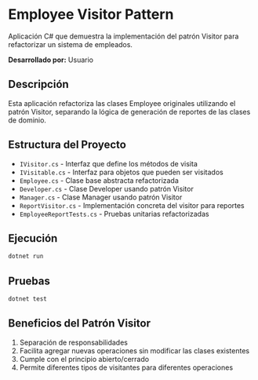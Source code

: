 # Employee Visitor Pattern

Aplicación C# que demuestra la implementación del patrón Visitor para refactorizar un sistema de empleados.

**Desarrollado por:** Usuario

## Descripción

Esta aplicación refactoriza las clases Employee originales utilizando el patrón Visitor, separando la lógica de generación de reportes de las clases de dominio.

## Estructura del Proyecto

- `IVisitor.cs` - Interfaz que define los métodos de visita
- `IVisitable.cs` - Interfaz para objetos que pueden ser visitados
- `Employee.cs` - Clase base abstracta refactorizada
- `Developer.cs` - Clase Developer usando patrón Visitor
- `Manager.cs` - Clase Manager usando patrón Visitor
- `ReportVisitor.cs` - Implementación concreta del visitor para reportes
- `EmployeeReportTests.cs` - Pruebas unitarias refactorizadas

## Ejecución

```bash
dotnet run
```

## Pruebas

```bash
dotnet test
```

## Beneficios del Patrón Visitor

1. Separación de responsabilidades
2. Facilita agregar nuevas operaciones sin modificar las clases existentes
3. Cumple con el principio abierto/cerrado
4. Permite diferentes tipos de visitantes para diferentes operaciones